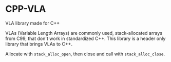 # CPP-VLA

VLA library made for C++

VLAs (Variable Length Arrays) are commonly used, stack-allocated arrays from C99, that don't work in standardized C++. This library is a header only library that brings VLAs to C++.

Allocate with `stack_alloc_open`, then close and call with `stack_alloc_close`.
